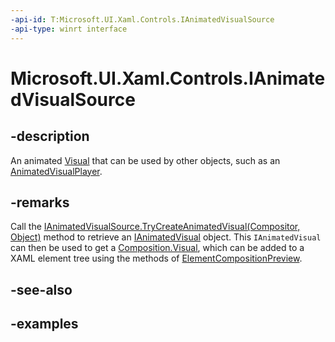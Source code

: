 ```yaml
---
-api-id: T:Microsoft.UI.Xaml.Controls.IAnimatedVisualSource
-api-type: winrt interface
---
```


<!-- Interface syntax.
public interface IAnimatedVisualSource 
-->

# Microsoft.UI.Xaml.Controls.IAnimatedVisualSource

## -description

 An animated [Visual](/uwp/api/windows.ui.composition.visual) that can be used by other objects, such as an [AnimatedVisualPlayer](animatedvisualplayer.md).

## -remarks

Call the [IAnimatedVisualSource.TryCreateAnimatedVisual(Compositor, Object)](ianimatedvisualsource_trycreateanimatedvisual_383899080.md) method to retrieve an  [IAnimatedVisual](ianimatedvisual.md) object. This `IAnimatedVisual` can then be used to get a [Composition.Visual](../microsoft.ui.composition/visual.md), which can be added to a XAML element tree using the methods of [ElementCompositionPreview](../microsoft.ui.xaml.hosting/elementcompositionpreview.md).

## -see-also

## -examples
